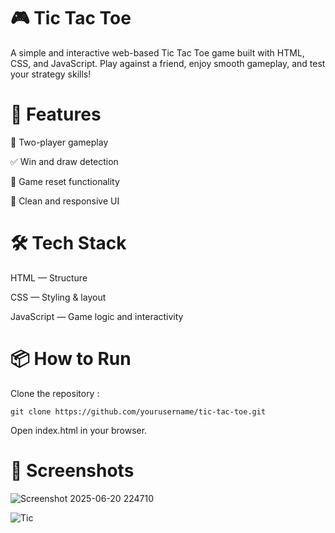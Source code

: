 # 🎮 Tic Tac Toe
A simple and interactive web-based Tic Tac Toe game built with HTML, CSS, and JavaScript. Play against a friend, enjoy smooth gameplay, and test your strategy skills!

# 🚀 Features
🎲 Two-player gameplay

✅ Win and draw detection

🔄 Game reset functionality

🎨 Clean and responsive UI

# 🛠️ Tech Stack
HTML — Structure

CSS — Styling & layout

JavaScript — Game logic and interactivity

# 📦 How to Run
Clone the repository  :

    git clone https://github.com/yourusername/tic-tac-toe.git
  Open index.html in your browser.

# 📸 Screenshots
![Screenshot 2025-06-20 224710](https://github.com/user-attachments/assets/fc6935fb-21fd-43bd-8fe4-79f76e4878ae)


![Tic](https://github.com/user-attachments/assets/dce4de0d-e05a-4103-ac33-f6fa12940b24)



